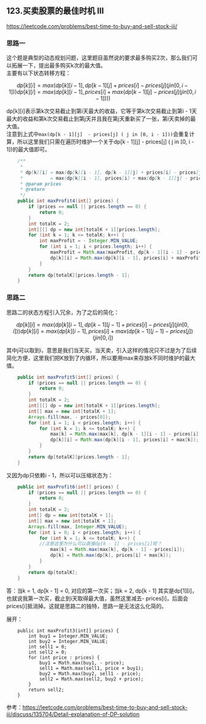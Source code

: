 **123.买卖股票的最佳时机 III**
---
https://leetcode.com/problems/best-time-to-buy-and-sell-stock-iii/

### 思路一
这个题是典型的动态规划问题，这里题目虽然说的要求最多购买2次，那么我们可以拓展一下，提出最多购买k次的最大值。  
主要有以下状态转移方程：
```math
dp[k][i] = max(dp[k][i - 1], dp[k - 1][j] + prices[i] - prices[j] ( j in [0, i - 1]))

dp[k][i] = max(dp[k][i - 1], prices[i] + max(dp[k - 1][j]  - prices[j] ( j in [0, i - 1])))
```
dp[k][i]表示第k次交易截止到第i天最大的收益，它等于第k次交易截止到第i - 1天最大的收益和第k次交易截止到第j天并且我在第j天重新买了一张，第i天卖掉的最大值。  
注意到上式中`max(dp[k - 1][j]  - prices[j] ( j in [0, i - 1]))`会重复计算，所以这里我们只需在遍历时维护一个关于dp[k - 1][j]  - prices[j] ( j in [0, i - 1])的最大值即可。

```java
    /**
     *
     * dp[k][i] = max(dp[k][i - 1], dp[k - 1][j] + prices[i] - prices[j] ( j in [0, i - 1]))
     *          = max(dp[k][i - 1], prices[i] + max(dp[k - 1][j] - prices[j])
     * @param prices
     * @return
     */
    public int maxProfit4(int[] prices) {
        if (prices == null || prices.length == 0) {
            return 0;
        }
        int totalK = 2;
        int[][] dp = new int[totalK + 1][prices.length];
        for (int k = 1; k <= totalK; k++) {
            int maxProfit = - Integer.MIN_VALUE;
            for (int i = 1; i < prices.length; i++) {
                maxProfit = Math.max(maxProfit, dp[k - 1][i - 1] - prices[i - 1]);
                dp[k][i] = Math.max(dp[k][i - 1], prices[i] + maxProfit);
            }
        }
        return dp[totalK][prices.length - 1];
    }
```
### 思路二
思路二的状态方程引入冗余，为了之后的简化：
```math
dp[k][i] = max(dp[k][i - 1], dp[k - 1][j - 1] + prices[i] - prices[j] ( j in [0, i]))

dp[k][i]= max(dp[k][i - 1], prices[i] + max(dp[k - 1][j - 1] - prices[j]) ( j in [0, i])
```
其中j可以取到i，意思是我们当天买，当天卖，引入这样的情况只不过是为了后续简化方便，这里我们把K放到了内循环，所以要用max来存放k不同时维护的最大值。
```java
    public int maxProfit5(int[] prices) {
        if (prices == null || prices.length == 0) {
            return 0;
        }
        int totalK = 2;
        int[][] dp = new int[totalK + 1][prices.length];
        int[] max = new int[totalK + 1];
        Arrays.fill(max, - prices[0]);
        for (int i = 1; i < prices.length; i++) {
            for (int k = 1; k <= totalK; k++) {
                max[k] = Math.max(max[k], dp[k - 1][i - 1] - prices[i]);
                dp[k][i] = Math.max(dp[k][i - 1], prices[i] + max[k]);
            }
        }
        return dp[totalK][prices.length - 1];
    }
```

又因为dp只依赖i - 1，所以可以压缩状态为：
```java
    public int maxProfit6(int[] prices) {
        if (prices == null || prices.length == 0) {
            return 0;
        }
        int totalK = 2;
        int[] dp = new int[totalK + 1];
        int[] max = new int[totalK + 1];
        Arrays.fill(max, Integer.MIN_VALUE);
        for (int i = 0; i < prices.length; i++) {
            for (int k = 1; k <= totalK; k++) {
            //注意这里为什么可以直接dp[k - 1] - prices[i]呢？
                max[k] = Math.max(max[k], dp[k - 1] - prices[i]);
                dp[k] = Math.max(dp[k], prices[i] + max[k]);
            }
        }
        return dp[totalK];
    }
```
答：当k = 1, dp[k - 1] = 0, 对应的第一次买；当k = 2, dp[k - 1] 其实是dp[1][i]，也就说我第一次买，截止到i天取得最大值，虽然这里减去- prices[i]，后面会prices[i]抵消掉。这就是思路二的独特，思路一是无法这么化简的。

展开：
```
    public int maxProfit3(int[] prices) {
        int buy1 = Integer.MIN_VALUE;
        int buy2 = Integer.MIN_VALUE;
        int sell1 = 0;
        int sell2 = 0;
        for (int price : prices) {
            buy1 = Math.max(buy1, - price);
            sell1 = Math.max(sell1, price + buy1);
            buy2 = Math.max(buy2, sell1 - price);
            sell2 = Math.max(sell2, buy2 + price);
        }
        return sell2;
    }
```

参考：https://leetcode.com/problems/best-time-to-buy-and-sell-stock-iii/discuss/135704/Detail-explanation-of-DP-solution